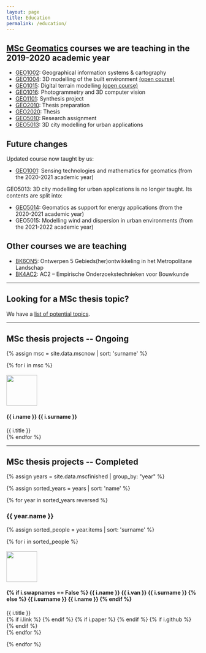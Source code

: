 ```yaml
---
layout: page
title: Education
permalink: /education/
---
```


<section id="courses"></section>

<h2><a href="http://www.geomatics.tudelft.nl">MSc Geomatics</a> courses we are teaching in the 2019-2020 academic year</h2>

  * [GEO1002](https://studiegids.tudelft.nl/a101_displayCourse.do?course_id=48846): Geographical information systems & cartography
  * [GEO1004](https://studiegids.tudelft.nl/a101_displayCourse.do?course_id=49099): 3D modelling of the built environment <a href="https://3d.bk.tudelft.nl/courses/geo1004/"><i class="fas fa-home"></i> (open course)</a>
  * [GEO1015](https://studiegids.tudelft.nl/a101_displayCourse.do?course_id=49105): Digital terrain modelling <a href="https://3d.bk.tudelft.nl/courses/geo1015/"><i class="fas fa-home"></i> (open course)</a>
  * [GEO1016](https://studiegids.tudelft.nl/a101_displayCourse.do?course_id=50504): Photogrammetry and 3D computer vision
  * [GEO1101](https://studiegids.tudelft.nl/a101_displayCourse.do?course_id=49104): Synthesis project
  * [GEO2010](https://studiegids.tudelft.nl/a101_displayCourse.do?course_id=49107): Thesis preparation
  * [GEO2020](https://studiegids.tudelft.nl/a101_displayCourse.do?course_id=49106): Thesis <a href="https://3d.bk.tudelft.nl/courses/geo2020/"><i class="fas fa-home"></i></a>
  * [GEO5010](https://studiegids.tudelft.nl/a101_displayCourse.do?course_id=49111): Research assignment <a href="https://3d.bk.tudelft.nl/courses/geo5010/"><i class="fas fa-home"></i></a>
  * [GEO5013](https://studiegids.tudelft.nl/a101_displayCourse.do?course_id=50539): 3D city modelling for urban applications

<h2>Future changes</h2>

Updated course now taught by us:
* [GEO1001](https://studiegids.tudelft.nl/a101_displayCourse.do?course_id=52685): Sensing technologies and mathematics for geomatics (from the 2020-2021 academic year)

GEO5013: 3D city modelling for urban applications is no longer taught.
Its contents are split into:
  * [GEO5014](https://studiegids.tudelft.nl/a101_displayCourse.do?course_id=52747): Geomatics as support for energy applications (from the 2020-2021 academic year)
  * GEO5015: Modelling wind and dispersion in urban environments (from the 2021-2022 academic year)

<h2>Other courses we are teaching</h2>

  * [BK6ON5](https://studiegids.tudelft.nl/a101_displayCourse.do?course_id=48823): Ontwerpen 5 Gebieds(her)ontwikkeling in het Metropolitane Landschap
  * [BK4AC2](https://studiegids.tudelft.nl/a101_displayCourse.do?course_id=48774): AC2 – Empirische Onderzoekstechnieken voor Bouwkunde

- - -

<section id="theses"></section>
<h2>Looking for a MSc thesis topic?</h2>

We have a [list of potential topics](msctopics).


- - - 

## MSc thesis projects -- Ongoing

{% assign msc = site.data.mscnow | sort: 'surname' %}

<div class="row">
{% for i in msc %}
  <div class="col-xs-12 col-md-6">
  <div class="media">
    <br/>
    <div class="media-left pull-left">
      <img class="media-object" style="width:80px;height:80px;" src="{{ '/img/msc/' | append: i.image | prepend: site.baseurl }}"/>
    </div>
    <div class="media-body">
      <h4 class="media-heading">{{ i.name }} {{ i.surname }}</h4>
      {{ i.title }}
    </div>
  </div>
</div>
{% endfor %}
</div>


- - -

## MSc thesis projects -- Completed


{% assign years = site.data.mscfinished | group_by: "year" %}

{% assign sorted_years = years | sort: 'name' %}

{% for year in sorted_years reversed %}

<h3> {{ year.name }} </h3>

{% assign sorted_people = year.items | sort: 'surname' %}

<div class="row">
{% for i in sorted_people %}
  <div class="col-xs-12 col-md-6">
  <div class="media">
    <br/>
    <div class="media-left pull-left">
      <a href="{{ i.link }}">
      <img class="media-object" style="width:80px;height:80px;" src="{{ '/img/msc/' | append: i.image | prepend: site.baseurl }}"/>
      <!-- <img class="media-object" data-holder-rendered="true" style="width:64px;height:64px;" src="https://placeimg.com/64/64/any" alt="64x64"> -->
    </a>
    </div>
    <div class="media-body">
      <h4 class="media-heading">
        {% if i.swapnames == False %}
          {{ i.name }} {{ i.van }} {{ i.surname }}
        {% else %}
          {{ i.surname }} {{ i.name }}
        {% endif %}
      </h4>
      {{ i.title }}
      <br/>
        <!-- <small>({{ i.year }})</small> -->
        {% if i.link %}
          <small><a href="{{ i.link }}"><i class="fas fa-book" title="thesis"></i></a></small>
        {% endif %}
        {% if i.paper %}
          <small><a href="{{ i.paper }}"><i class="fas fa-file-alt" title="paper"></i></a></small>
        {% endif %}
        {% if i.github %}
          <small><a href="{{ i.github }}"><i class="fab fa-github" title="github"></i></a></small> 
        {% endif %}
    </div>
  </div>
</div>
{% endfor %}
</div>

{% endfor %}



